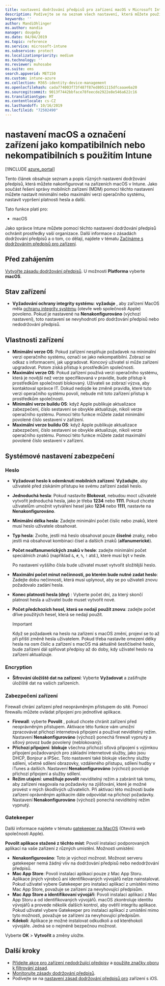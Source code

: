 ```yaml
---
title: nastavení dodržování předpisů pro zařízení macOS v Microsoft Intune – Azure | Microsoft Docs
description: Podívejte se na seznam všech nastavení, která můžete použít při nastavování dodržování předpisů pro zařízení macOS v Microsoft Intune. Vyžadovat ochranu před integritou systému od společnosti Apple, nastavit omezení hesla, vyžadovat bránu firewall, dovolit server gatekeeper a další.
keywords: ''
author: MandiOhlinger
ms.author: mandia
manager: dougeby
ms.date: 04/04/2019
ms.topic: reference
ms.service: microsoft-intune
ms.subservice: protect
ms.localizationpriority: medium
ms.technology: ''
ms.reviewer: muhosabe
ms.suite: ems
search.appverid: MET150
ms.custom: intune-azure
ms.collection: M365-identity-device-management
ms.openlocfilehash: cada774003f73f487f87ed8051115dfcaaae6a20
ms.sourcegitcommit: 9013f7442bbface78feecde2922e8e546a622c16
ms.translationtype: MT
ms.contentlocale: cs-CZ
ms.lasthandoff: 10/16/2019
ms.locfileid: "72502490"
---
```

# <a name="macos-settings-to-mark-devices-as-compliant-or-not-compliant-using-intune"></a>nastavení macOS a označení zařízení jako kompatibilních nebo nekompatibilních s použitím Intune

[!INCLUDE [azure_portal](../includes/azure_portal.md)]

Tento článek obsahuje seznam a popis různých nastavení dodržování předpisů, která můžete nakonfigurovat na zařízeních macOS v Intune. Jako součást řešení správy mobilních zařízení (MDM) pomocí těchto nastavení můžete nastavit minimální nebo maximální verzi operačního systému, nastavit vypršení platnosti hesla a další.

Tato funkce platí pro:

- macOS

Jako správce Intune můžete pomocí těchto nastavení dodržování předpisů ochránit prostředky vaší organizace. Další informace o zásadách dodržování předpisů a o tom, co dělají, najdete v tématu [Začínáme s dodržováním předpisů pro zařízení](device-compliance-get-started.md).

## <a name="before-you-begin"></a>Před zahájením

[Vytvořte zásadu dodržování předpisů](create-compliance-policy.md#create-the-policy). U možnosti **Platforma** vyberte **macOS**.

## <a name="device-health"></a>Stav zařízení

- **Vyžadování ochrany integrity systému**: **vyžaduje** , aby zařízení MacOS měla [ochranu integrity systému](https://support.apple.com/HT204899) (otevře web společnosti Apple) povoleno. Pokud je nastavené na **Nenakonfigurováno** (výchozí nastavení), toto nastavení se nevyhodnotí pro dodržování předpisů nebo nedodržování předpisů.

## <a name="device-properties"></a>Vlastnosti zařízení

- **Minimální verze OS**: Pokud zařízení nesplňuje požadavek na minimální verzi operačního systému, označí se jako nekompatibilní. Zobrazí se odkaz s informacemi, jak upgradovat. Koncový uživatel si může zařízení upgradovat. Potom získá přístup k prostředkům společnosti.
- **Maximální verze OS**: Pokud zařízení používá verzi operačního systému, která je novější než verze specifikovaná v pravidle, bude přístup k prostředkům společnosti blokovaný. Uživateli se zobrazí výzva, aby kontaktoval správce IT. Dokud nedojde ke změně pravidla, které tuto verzi operačního systému povolí, nebude mít toto zařízení přístup k prostředkům společnosti.
- **Minimální verze buildu OS**: když Apple publikuje aktualizace zabezpečení, číslo sestavení se obvykle aktualizuje, nikoli verze operačního systému. Pomocí této funkce můžete zadat minimální povolené číslo sestavení v zařízení.
- **Maximální verze buildu OS**: když Apple publikuje aktualizace zabezpečení, číslo sestavení se obvykle aktualizuje, nikoli verze operačního systému. Pomocí této funkce můžete zadat maximální povolené číslo sestavení v zařízení.

## <a name="system-security-settings"></a>Systémové nastavení zabezpečení

### <a name="password"></a>Heslo

- **Vyžadovat heslo k odemknutí mobilních zařízení**: **Vyžadujte**, aby uživatelé před získáním přístupu ke svému zařízení zadali heslo.
- **Jednoduchá hesla**: Pokud nastavíte **Blokovat**, nebudou moct uživatelé vytvořit jednoduchá hesla, jako je třeba **1234** nebo **1111**. Pokud chcete uživatelům umožnit vytváření hesel jako **1234** nebo **1111**, nastavte na **Nenakonfigurováno**.
- **Minimální délka hesla**: Zadejte minimální počet číslic nebo znaků, které musí heslo uživatele obsahovat.
- **Typ hesla**: Zvolte, jestli má heslo obsahovat pouze **číselné** znaky, nebo jestli má obsahovat kombinaci čísel a dalších znaků (**alfanumerické**).
- **Počet nealfanumerických znaků v hesle**: zadejte minimální počet speciálních znaků (například `&`, `#`, `%`, `!` atd.), které musí být v hesle.

    Po nastavení vyššího čísla bude uživatel muset vytvořit složitější heslo.

- **Maximální počet minut nečinnosti, po kterém bude nutné zadat heslo**: Zadejte dobu nečinnosti, která musí uplynout, aby se po uživateli znovu požadovalo zadání hesla.
- **Konec platnosti hesla (dny)** : Vyberte počet dní, za který skončí platnost hesla a uživatel bude muset vytvořit nové.
- **Počet předchozích hesel, která se nedají použít znovu**: zadejte počet dříve použitých hesel, která se nedají použít.

    > [!IMPORTANT]
    > Když se požadavek na heslo na zařízení s macOS změní, projeví se to až při příští změně hesla uživatelem. Pokud třeba nastavíte omezení délky hesla na osm číslic a zařízení s macOS má aktuálně šestičíselné heslo, bude zařízení dál splňovat předpisy až do doby, kdy uživatel heslo na zařízení aktualizuje.

### <a name="encryption"></a>Encryption

- **Šifrování úložiště dat na zařízení**: Vyberte **Vyžadovat** a zašifrujte úložiště dat na vašich zařízeních.

### <a name="device-security"></a>Zabezpečení zařízení

Firewall chrání zařízení před neoprávněným přístupem do sítě. Pomocí firewallu můžete ovládat připojení pro jednotlivé aplikace. 

- **Firewall**: vyberte **Povolit** , pokud chcete chránit zařízení před neoprávněným přístupem. Aktivace této funkce vám umožní zpracovávat příchozí internetová připojení a používat neviditelný režim. Nastavení **Nenakonfigurováno** (výchozí) ponechá firewall vypnutý a síťový provoz bude povolený (neblokovaný).
- **Příchozí připojení**: **blokuje** všechna příchozí síťová připojení s výjimkou připojení požadovaných pro základní internetové služby, jako jsou DHCP, Bonjour a IPSec. Toto nastavení také blokuje všechny služby sdílení, včetně sdílení obrazovky, vzdáleného přístupu, sdílení hudby v iTunes a dalších. Nastavení **Nenakonfigurováno** (výchozí) povoluje příchozí připojení a služby sdílení.
- **Režim utajení**: **umožňuje povolit** neviditelný režim a zabránit tak tomu, aby zařízení reagovala na požadavky na zjišťování, které je možné provést v mých škodlivých uživatelích. Při aktivaci této možnosti bude zařízení oprávněným aplikacím dále odpovídat na příchozí požadavky. Nastavení **Nenakonfigurováno** (výchozí) ponechá neviditelný režim vypnutý.

### <a name="gatekeeper"></a>Gatekeeper

Další informace najdete v tématu [gatekeeper na MacOS](https://support.apple.com/HT202491) (Otevírá web společnosti Apple).

**Povolit aplikace stažené z těchto míst**: Povolí instalaci podporovaných aplikací na vaše zařízení z různých umístění. Možnosti umístění:

- **Nenakonfigurováno**: Toto je výchozí možnost. Možnost serveru gatekeeper nemá žádný vliv na dodržování předpisů nebo nedodržování předpisů. 
- **Mac App Store**: Povolí instalaci aplikací pouze z Mac App Storu. Aplikace jiných výrobců ani identifikovaných vývojářů nelze nainstalovat. Pokud uživatel vybere Gatekeeper pro instalaci aplikací z umístění mimo Mac App Store, považuje se zařízení za nevyhovující předpisům.
- **Mac App Store a identifikovaní vývojáři**: Povolí instalaci aplikací z Mac App Storu a od identifikovaných vývojářů. macOS zkontroluje identitu vývojářů a provede několik dalších kontrol, aby ověřil integritu aplikace. Pokud uživatel vybere Gatekeeper pro instalaci aplikací z umístění mimo tyto možnosti, považuje se zařízení za nevyhovující předpisům.
- **Kdekoli**: Aplikace je možné instalovat odkudkoli a od kteréhokoli vývojáře. Jedná se o nejméně bezpečnou možnost.

Vyberte **OK** > **Vytvořit** a změny uložte.

## <a name="next-steps"></a>Další kroky

- [Přidejte akce pro zařízení nedodržující předpisy](actions-for-noncompliance.md) a [použijte značky oboru k filtrování zásad](../fundamentals/scope-tags.md).
- [Monitorujte zásady dodržování předpisů](compliance-policy-monitor.md).
- Podívejte se na [nastavení zásad dodržování předpisů pro](compliance-policy-create-ios.md) zařízení s iOS.